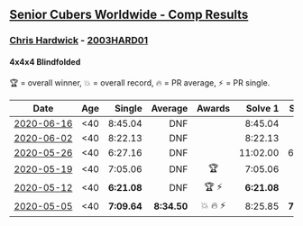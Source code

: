 <style>table {white-space: nowrap;}</style>

## [Senior Cubers Worldwide - Comp Results](/scw-comp/results/)
### [Chris Hardwick](../chris_hardwick.md) - [2003HARD01](https://www.worldcubeassociation.org/persons/2003HARD01?event=444bf)
#### 4x4x4 Blindfolded

🏆 = overall winner, 💥 = overall record, 🔥 = PR average, ⚡ = PR single.

| Date | Age | Single | Average | Awards | Solve 1 | Solve 2 | Solve 3 | Video |
| :--: | :--: | --: | --: | :--: | --: | --: | --: | :-- |
| [2020-06-16](../../results/444bf/2020-06-16.md) | <40 | 8:45.04 | DNF |  | 8:45.04 | DNS | DNS | [Link](https://www.facebook.com/events/208176410240808/permalink/210555690002880/) |
| [2020-06-02](../../results/444bf/2020-06-02.md) | <40 | 8:22.13 | DNF |  | 8:22.13 | DNF | DNF | [Link](https://www.facebook.com/events/323619661956372/permalink/325517651766573/) |
| [2020-05-26](../../results/444bf/2020-05-26.md) | <40 | 6:27.16 | DNF |  | 11:02.00 | 6:27.16 | DNS | [Link](https://www.facebook.com/events/1531820936993798/permalink/1532454540263771/) |
| [2020-05-19](../../results/444bf/2020-05-19.md) | <40 | 7:05.06 | DNF | 🏆 | 7:05.06 | DNS | DNS | [Link](https://www.facebook.com/events/2608037409484307/permalink/2610938702527511/) |
| [2020-05-12](../../results/444bf/2020-05-12.md) | <40 | **6:21.08** | DNF | 🏆 ⚡ | **6:21.08** | DNF | 8:53.61 | [Link](https://www.facebook.com/events/367340484222677/permalink/368430654113660/) |
| [2020-05-05](../../results/444bf/2020-05-05.md) | <40 | **7:09.64** | **8:34.50** | 💥 🔥 ⚡ | 8:25.85 | **7:09.64** | 10:08.00 | [Link](https://www.facebook.com/events/2624652641189887/permalink/2625339637787854/) |


<!-- Global site tag (gtag.js) - Google Analytics -->
<script async src="https://www.googletagmanager.com/gtag/js?id=UA-86348435-3"></script>
<script>window.dataLayer = window.dataLayer || []; function gtag() {dataLayer.push(arguments);} gtag('js', new Date()); gtag('config', 'UA-86348435-3');</script>
